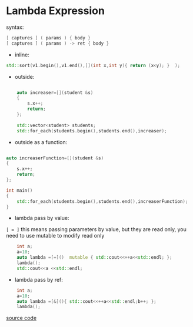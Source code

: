 # Lambda Expression

syntax:
```cpp
[ captures ] ( params ) { body }
[ captures ] ( params ) -> ret { body }
```

- inline:

```cpp
std::sort(v1.begin(),v1.end(),[](int x,int y){ return (x<y); }  );
```

- outside:

```cpp

    auto increaser=[](student &s)
    {
        s.x++;
        return;
    };
    
    std::vector<student> students;
    std::for_each(students.begin(),students.end(),increaser);
```


- outside as a function:

```cpp

auto increaserFunction=[](student &s)
{
    s.x++;
    return;
};

int main()
{
    std::for_each(students.begin(),students.end(),increaserFunction);
}

```

- lambda pass by value:


`[ = ]` this means passing parameters by value, but they are read only, you need to use mutable to modify read only


```cpp
    int a;
    a=10;
    auto lambda =[=]()  mutable { std::cout<<++a<<std::endl; };
    lambda();
    std::cout<<a <<std::endl;
```



- lambda pass by ref:


```cpp
    int a;
    a=10;
    auto lambda =[&](){ std::cout<<++a<<std::endl;b++; };
    lambda();

```

[source code](../src/lambda.cpp)
